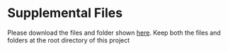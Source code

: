# Supplemental Files
Please download the files and folder shown [here](https://drive.google.com/drive/folders/19mnQoCtUgG9nz7hHoD9eMXgRW4T1PKAw?usp=drive_link). Keep both the files and folders at the root directory of this project

